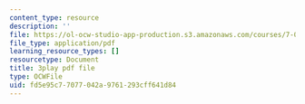 ```yaml
---
content_type: resource
description: ''
file: https://ol-ocw-studio-app-production.s3.amazonaws.com/courses/7-016-introductory-biology-fall-2018/fd5e95c77077042a9761293cff641d84_JuwErrBz3b4.pdf
file_type: application/pdf
learning_resource_types: []
resourcetype: Document
title: 3play pdf file
type: OCWFile
uid: fd5e95c7-7077-042a-9761-293cff641d84
---
```

